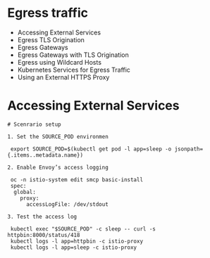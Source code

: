 # Egress traffic

- Accessing External Services
- Egress TLS Origination
- Egress Gateways
- Egress Gateways with TLS Origination
- Egress using Wildcard Hosts
- Kubernetes Services for Egress Traffic
- Using an External HTTPS Proxy

# Accessing External Services

```
# Scenrario setup

1. Set the SOURCE_POD environmen

 export SOURCE_POD=$(kubectl get pod -l app=sleep -o jsonpath={.items..metadata.name})

2. Enable Envoy’s access logging
  
 oc -n istio-system edit smcp basic-install
 spec:
  global:
    proxy:
      accessLogFile: /dev/stdout

3. Test the access log

 kubectl exec "$SOURCE_POD" -c sleep -- curl -s httpbin:8000/status/418
 kubectl logs -l app=httpbin -c istio-proxy
 kubectl logs -l app=sleep -c istio-proxy


```
